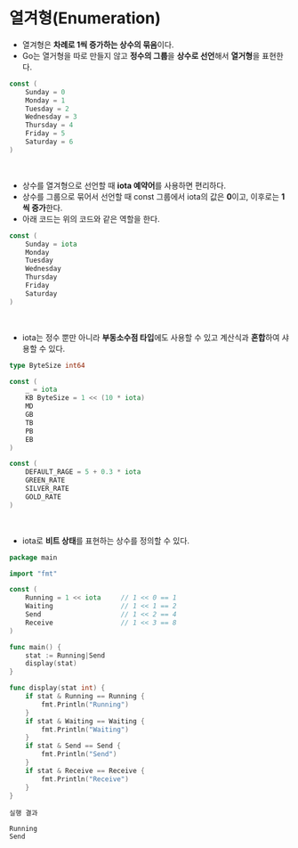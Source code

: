 # **열겨형**(Enumeration)
- 열겨형은 **차례로 1씩 증가하는 상수의 묶음**이다.
- Go는 열거형을 따로 만들지 않고 **정수의 그룹**을 **상수로 선언**해서 **열거형**을 표현한다.
~~~go
const (
    Sunday = 0
    Monday = 1
    Tuesday = 2
    Wednesday = 3
    Thursday = 4
    Friday = 5
    Saturday = 6
)
~~~

<br>

- 상수를 열겨형으로 선언할 때 **iota 예약어**를 사용하면 편리하다.
- 상수를 그룹으로 묶어서 선언할 때 const 그룹에서 iota의 값은 **0**이고, 이후로는 **1씩 증가**한다.
- 아래 코드는 위의 코드와 같은 역할을 한다.
~~~go
const (
    Sunday = iota
    Monday
    Tuesday
    Wednesday
    Thursday
    Friday
    Saturday
)
~~~

<br>

- iota는 정수 뿐만 아니라 **부동소수점 타입**에도 사용할 수 있고 계산식과 **혼합**하여 샤용할 수 있다.
~~~go
type ByteSize int64

const (
    _ = iota
    KB ByteSize = 1 << (10 * iota)
    MD
    GB
    TB
    PB
    EB
)

const (
    DEFAULT_RAGE = 5 + 0.3 * iota
    GREEN_RATE
    SILVER_RATE
    GOLD_RATE
)
~~~

<br>

- iota로 **비트 상태**를 표현하는 상수를 정의할 수 있다.
~~~go
package main

import "fmt"

const (
	Running = 1 << iota		// 1 << 0 == 1
	Waiting					// 1 << 1 == 2
	Send					// 1 << 2 == 4
	Receive					// 1 << 3 == 8
)

func main() {
	stat := Running|Send
	display(stat)
}

func display(stat int) {
	if stat & Running == Running {
		fmt.Println("Running")
	}
	if stat & Waiting == Waiting {
		fmt.Println("Waiting")
	}
	if stat & Send == Send {
		fmt.Println("Send")
	}
	if stat & Receive == Receive {
		fmt.Println("Receive")
	}
}
~~~
~~~
실행 결과

Running
Send
~~~